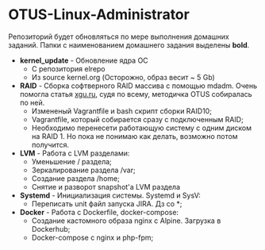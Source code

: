 # OTUS-Linux-Administrator

Репозиторий будет обновляться по мере выполнения домашних заданий. Папки с наименованием домашнего задания выделены **bold**.

- **kernel_update** - Обновление ядра ОС
    - С репозитория elrepo
    - Из source kernel.org (Осторожно, образ весит ~ 5 Gb)
- **RAID** - Сборка софтверного RAID массива с помощью mdadm. Очень помогла статья [xgu.ru](http://xgu.ru/wiki/mdadm), судя по всему, методичка OTUS собиралась по ней.
    - Измененый Vagrantfile и bash скрипт сборки RAID10;
    - Vagrantfile, который собирается сразу с подключенным RAID;
    - Необходимо перенесети работающую систему с одним диском на RAID 1. Но пока не понимаю как делать, возможно потом получится.
- **LVM** - Работа с LVM разделами:
    - Уменьшение / раздела;
    - Зеркалирование раздела /var;
    - Создание раздела /home;
    - Снятие и разворот snapshot'а LVM раздела
- **Systemd** - Инициализация системы. Systemd и SysV:
    - Переписать unit файл запуска JIRA. Дз со *; 
- **Docker** - Работа с Dockerfile, docker-compose:
    - Создание кастомного образа nginx с Alpine. Загрузка в Dockerhub;
    - Docker-compose с nginx и php-fpm;
